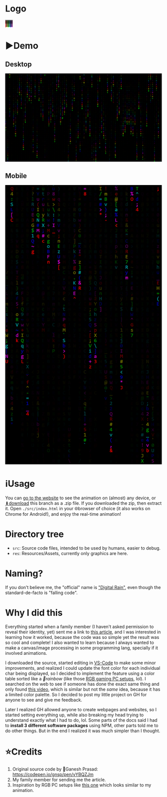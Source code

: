 # Logo
![Colored vertical stripes](res/icon.svg)

# ▶️Demo
## Desktop
![](res/demo_horizontal.png)
## Mobile
![](res/demo_vertical.png)

# ℹUsage
You can [go to the website](https://Rudxain.github.io/RGB-digital-rain) to see the animation on (almost) any device, or [⬇download](https://github.com/Rudxain/RGB-digital-rain/archive/refs/heads/main.zip) this branch as a .zip file. If you downloaded the zip, then extract it. Open `./src/index.html` in your 🌐browser of choice (it also works on Chrome for Android!), and enjoy the real-time animation!

# Directory tree
* `src`: Source code files, intended to be used by humans, easier to debug.
* `res`: Resources/Assets, currently only graphics are here.

# Naming?
If you don't believe me, the "official" name is ["Digital Rain"](https://en.wikipedia.org/wiki/Matrix_digital_rain), even though the standard-de-facto is "falling code".

# Why I did this
Everything started when a family member (I haven't asked permission to reveal their identity, yet) sent me a link to [this article](https://dev.to/gnsp/making-the-matrix-effect-in-javascript-din), and I was interested in learning how it worked, because the code was so simple yet the result was so cool and complete! I also wanted to learn because I always wanted to make a canvas/image processing in some programming lang, specially if it involved animations.

I downloaded the source, started editing in [VS-Code](https://en.wikipedia.org/wiki/Visual_Studio_Code) to make some minor improvements, and realized I could update the font color for each individual char being displayed, so I decided to implement the feature using a color table sorted like a *🌈rainbow* (like those [RGB gaming PC setups](https://redtech.lk/file/2020/01/Omega_3.png), lol). I searched on the web to see if someone has done the exact same thing and only found [this video](https://youtu.be/CccQcYzsvI4), which is similar but not the *same* idea, because it has a limited color palette. So I decided to post my little project on GH for anyone to see and give me feedback.

Later I realized GH allowed anyone to create webpages and websites, so I started setting everything up, while also breaking my head trying to understand exactly what I had to do, lol. Some parts of the docs said I had to **install 3 different software packages** using NPM, other parts told me to do other things. But in the end I realized it was much simpler than I thought.

# ⭐Credits
1. Original source code by 👤Ganesh Prasad: https://codepen.io/gnsp/pen/vYBQZJm
2. My family member for sending me the article.
3. Inspiration by RGB PC setups like [this one](https://reddit.com/r/pcmasterrace/comments/rhzb6i/i_built_an_rgb_side_panel_with_the_matrix_digital) which looks similar to my animation.
